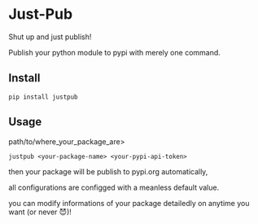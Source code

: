 # Just-Pub
Shut up and just publish!

Publish your python module to pypi with merely one command. 

## Install
```
pip install justpub
```

## Usage
path/to/where_your_package_are>
```
justpub <your-package-name> <your-pypi-api-token>
```

then your package will be publish to pypi.org automatically, 

all configurations are configged with a meanless default value.

you can modify informations of your package detailedly on anytime you want (or never 😈)!
